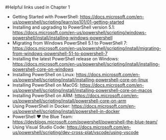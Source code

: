 #Helpful links used in Chapter 1

- Getting Started with PowerShell: https://docs.microsoft.com/en-us/powershell/scripting/learn/ps101/01-getting-started
- Installing and upgrading to PowerShell version 5.1: https://docs.microsoft.com/en-us/powershell/scripting/windows-powershell/install/installing-windows-powershell
- Migrating from Windows PowerShell 5.1 to PowerShell 7: https://docs.microsoft.com/en-us/powershell/scripting/install/migrating-from-windows-powershell-51-to-powershell-7
- Installing the latest PowerShell release on Windows: https://docs.microsoft.com/en-us/powershell/scripting/install/installing-powershell-core-on-windows
- Installing PowerShell on Linux: https://docs.microsoft.com/en-us/powershell/scripting/install/installing-powershell-core-on-linux
- Installing PowerShell on MacOS: https://docs.microsoft.com/en-us/powershell/scripting/install/installing-powershell-core-on-macos
- Installing PowerShell on ARM: https://docs.microsoft.com/en-us/powershell/scripting/install/powershell-core-on-arm
- Using PowerShell in Docker: https://docs.microsoft.com/en-us/powershell/scripting/install/powershell-in-docker
- PowerShell ♥ the Blue Team: https://devblogs.microsoft.com/powershell/powershell-the-blue-team/
- Using Visual Studio Code: https://docs.microsoft.com/en-us/powershell/scripting/dev-cross-plat/vscode/using-vscode
